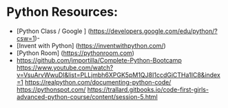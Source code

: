 # Python Resources:
* [Python Class / Google ] (https://developers.google.com/edu/python/?csw=1)- 
* [Invent with Python] (https://inventwithpython.com/)
* [Python Room] (https://pythonroom.com)
* https://github.com/jmportilla/Complete-Python-Bootcamp
https://www.youtube.com/watch?v=VsuArvWwuDI&list=PLLjmbh6XPGK5pM1QJ8I1ccdGiCTHa1IC8&index=1
https://realpython.com/documenting-python-code/
https://pythonspot.com/
https://trallard.gitbooks.io/code-first-girls-advanced-python-course/content/session-5.html
